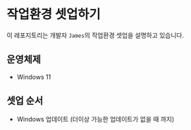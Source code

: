 # 작업환경 셋업하기
이 레포지토리는 개발자 `James`의 작업환경 셋업을 설명하고 있습니다.

## 운영체제
- Windows 11

## 셋업 순서
- Windows 업데이트 (더이상 가능한 업데이트가 없을 때 까지)
